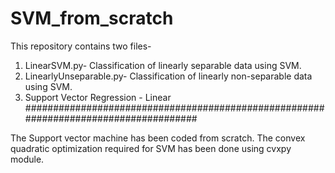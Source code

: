 # SVM_from_scratch
This repository contains two files-
  1) LinearSVM.py- Classification of linearly separable data using SVM.
  2) LinearlyUnseparable.py- Classification of linearly non-separable data using SVM.
  3) Support Vector Regression - Linear
  #####################################################################################

The Support vector machine has been coded from scratch.
The convex quadratic optimization required for SVM has been done using cvxpy module.
